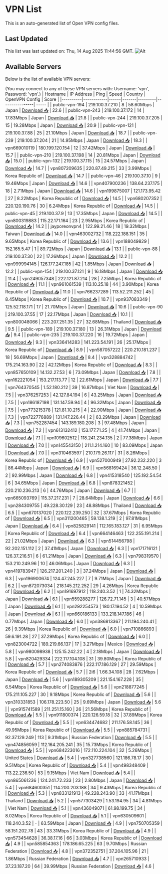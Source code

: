 # VPN List

This is an auto-generated list of Open VPN config files.

## Last Updated

This list was last updated on: Thu, 14 Aug 2025 11:44:56 GMT.
![Alt](https://repobeats.axiom.co/api/embed/186b98318ef1479477931607c1ad7d823f12451f.svg "Repobeats analytics image")

## Available Servers

Below is the list of available VPN servers:

(You may connect to any of these VPN servers with: Username: 'vpn', Password: 'vpn'.)
| Hostname | IP Address | Ping | Speed | Country | OpenVPN Config | Score |
|----------|------------|------|-------|---------|----------------| ----- |
| public-vpn-194 | 219.100.37.210 | 8 | 58.60Mbps | Japan | [Download 📥](./configs/server_0_JP.ovpn) | 22.6 |
| public-vpn-243 | 219.100.37.172 | 14 | 17.83Mbps | Japan | [Download 📥](./configs/server_1_JP.ovpn) | 21.8 |
| public-vpn-244 | 219.100.37.205 | 15 | 19.28Mbps | Japan | [Download 📥](./configs/server_2_JP.ovpn) | 20.9 |
| public-vpn-121 | 219.100.37.88 | 25 | 21.10Mbps | Japan | [Download 📥](./configs/server_3_JP.ovpn) | 18.7 |
| public-vpn-239 | 219.100.37.204 | 21 | 14.95Mbps | Japan | [Download 📥](./configs/server_4_JP.ovpn) | 18.3 |
| vpn669010119 | 180.199.120.154 | 12 | 37.42Mbps | Japan | [Download 📥](./configs/server_5_JP.ovpn) | 15.7 |
| public-vpn-210 | 219.100.37.198 | 14 | 20.81Mbps | Japan | [Download 📥](./configs/server_6_JP.ovpn) | 15.0 |
| public-vpn-132 | 219.100.37.115 | 15 | 24.57Mbps | Japan | [Download 📥](./configs/server_7_JP.ovpn) | 14.7 |
| vpn807209635 | 220.87.49.215 | 33 | 3.99Mbps | Korea Republic of | [Download 📥](./configs/server_8_KR.ovpn) | 14.7 |
| public-vpn-46 | 219.100.37.10 | 9 | 19.46Mbps | Japan | [Download 📥](./configs/server_9_JP.ovpn) | 14.6 |
| vpn407900236 | 138.64.237.175 | 18 | 2.71Mbps | Japan | [Download 📥](./configs/server_10_JP.ovpn) | 14.6 |
| vpn199875007 | 121.173.95.42 | 27 | 8.22Mbps | Korea Republic of | [Download 📥](./configs/server_11_KR.ovpn) | 14.5 |
| vpn680207352 | 220.120.190.76 | 30 | 6.24Mbps | Korea Republic of | [Download 📥](./configs/server_12_KR.ovpn) | 14.5 |
| public-vpn-45 | 219.100.37.9 | 13 | 17.35Mbps | Japan | [Download 📥](./configs/server_13_JP.ovpn) | 14.5 |
| vpn800319883 | 115.22.171.164 | 23 | 2.95Mbps | Korea Republic of | [Download 📥](./configs/server_14_KR.ovpn) | 14.2 |
| jayporeonvpn4 | 122.99.21.46 | 18 | 19.32Mbps | Taiwan | [Download 📥](./configs/server_15_TW.ovpn) | 14.0 |
| vpn463002732 | 118.222.188.151 | 35 | 9.65Mbps | Korea Republic of | [Download 📥](./configs/server_16_KR.ovpn) | 13.6 |
| vpn188049829 | 152.165.5.47 | 1 | 89.72Mbps | Japan | [Download 📥](./configs/server_17_JP.ovpn) | 13.1 |
| public-vpn-88 | 219.100.37.30 | 22 | 17.26Mbps | Japan | [Download 📥](./configs/server_18_JP.ovpn) | 12.2 |
| vpn999994145 | 126.177.247.185 | 42 | 1.85Mbps | Japan | [Download 📥](./configs/server_19_JP.ovpn) | 12.2 |
| public-vpn-154 | 219.100.37.121 | 9 | 16.18Mbps | Japan | [Download 📥](./configs/server_20_JP.ovpn) | 11.4 |
| vpn249057348 | 222.121.87.214 | 28 | 7.25Mbps | Korea Republic of | [Download 📥](./configs/server_21_KR.ovpn) | 11.1 |
| vpn961061539 | 113.10.25.18 | 44 | 3.90Mbps | Korea Republic of | [Download 📥](./configs/server_22_KR.ovpn) | 11.0 |
| vpn766237289 | 113.52.211.252 | 45 | 8.45Mbps | Korea Republic of | [Download 📥](./configs/server_23_KR.ovpn) | 10.7 |
| vpn937083349 | 125.52.118.171 | 17 | 21.70Mbps | Japan | [Download 📥](./configs/server_24_JP.ovpn) | 10.6 |
| public-vpn-90 | 219.100.37.55 | 17 | 22.17Mbps | Japan | [Download 📥](./configs/server_25_JP.ovpn) | 10.1 |
| vpn800048066 | 223.207.251.35 | 27 | 32.68Mbps | Thailand | [Download 📥](./configs/server_26_TH.ovpn) | 9.5 |
| public-vpn-189 | 219.100.37.180 | 13 | 26.31Mbps | Japan | [Download 📥](./configs/server_27_JP.ovpn) | 9.4 |
| public-vpn-235 | 219.100.37.220 | 16 | 19.72Mbps | Japan | [Download 📥](./configs/server_28_JP.ovpn) | 9.3 |
| vpn336414283 | 141.223.54.191 | 26 | 25.17Mbps | Korea Republic of | [Download 📥](./configs/server_29_KR.ovpn) | 8.9 |
| vpn587057222 | 220.210.181.237 | 18 | 56.69Mbps | Japan | [Download 📥](./configs/server_30_JP.ovpn) | 8.4 |
| vpn328884742 | 175.214.163.90 | 22 | 42.12Mbps | Korea Republic of | [Download 📥](./configs/server_31_KR.ovpn) | 8.3 |
| vpn857650109 | 14.132.27.53 | 6 | 73.09Mbps | Japan | [Download 📥](./configs/server_32_JP.ovpn) | 7.8 |
| vpn162221054 | 153.217.113.77 | 12 | 22.61Mbps | Japan | [Download 📥](./configs/server_33_JP.ovpn) | 7.7 |
| vpn764370545 | 1.52.180.212 | 39 | 16.87Mbps | Viet Nam | [Download 📥](./configs/server_34_VN.ovpn) | 7.5 |
| vpn376257253 | 42.127.84.194 | 6 | 43.25Mbps | Japan | [Download 📥](./configs/server_35_JP.ovpn) | 7.5 |
| vpn186187198 | 131.147.59.94 | 4 | 96.32Mbps | Japan | [Download 📥](./configs/server_36_JP.ovpn) | 7.5 |
| vpn773215378 | 121.81.10.215 | 4 | 22.90Mbps | Japan | [Download 📥](./configs/server_37_JP.ovpn) | 7.3 |
| vpn722776889 | 131.147.226.44 | 2 | 63.29Mbps | Japan | [Download 📥](./configs/server_38_JP.ovpn) | 7.3 |
| vpn752287454 | 143.189.180.208 | 3 | 97.48Mbps | Japan | [Download 📥](./configs/server_39_JP.ovpn) | 7.2 |
| vpn613132412 | 153.177.71.25 | 4 | 41.74Mbps | Japan | [Download 📥](./configs/server_40_JP.ovpn) | 7.1 |
| vpn109602512 | 118.241.234.135 | 2 | 77.38Mbps | Japan | [Download 📥](./configs/server_41_JP.ovpn) | 7.0 |
| vpn145543150 | 211.1.214.160 | 10 | 83.09Mbps | Japan | [Download 📥](./configs/server_42_JP.ovpn) | 7.0 |
| vpn310463597 | 210.179.26.117 | 31 | 8.26Mbps | Korea Republic of | [Download 📥](./configs/server_43_KR.ovpn) | 6.9 |
| vpn527000949 | 27.92.232.220 | 3 | 86.44Mbps | Japan | [Download 📥](./configs/server_44_JP.ovpn) | 6.9 |
| vpn568169424 | 36.12.248.50 | 2 | 92.99Mbps | Japan | [Download 📥](./configs/server_45_JP.ovpn) | 6.8 |
| vpn415318540 | 125.192.54.54 | 6 | 34.65Mbps | Japan | [Download 📥](./configs/server_46_JP.ovpn) | 6.8 |
| vpn878321452 | 220.210.236.213 | 6 | 44.76Mbps | Japan | [Download 📥](./configs/server_47_JP.ovpn) | 6.7 |
| vpn665093769 | 115.37.217.231 | 7 | 28.64Mbps | Japan | [Download 📥](./configs/server_48_JP.ovpn) | 6.6 |
| vpn284309755 | 49.228.30.129 | 23 | 48.88Mbps | Thailand | [Download 📥](./configs/server_49_TH.ovpn) | 6.5 |
| vpn670137020 | 220.122.239.250 | 32 | 37.67Mbps | Korea Republic of | [Download 📥](./configs/server_50_KR.ovpn) | 6.5 |
| vpn311200465 | 59.138.1.219 | 2 | 97.81Mbps | Japan | [Download 📥](./configs/server_51_JP.ovpn) | 6.4 |
| vpn825829141 | 112.165.183.127 | 31 | 6.95Mbps | Korea Republic of | [Download 📥](./configs/server_52_KR.ovpn) | 6.4 |
| vpn664146463 | 122.255.191.214 | 22 | 21.02Mbps | Japan | [Download 📥](./configs/server_53_JP.ovpn) | 6.3 |
| vpn514456798 | 92.202.151.112 | 2 | 37.41Mbps | Japan | [Download 📥](./configs/server_54_JP.ovpn) | 6.3 |
| vpn171716121 | 126.37.216.51 | 6 | 61.21Mbps | Japan | [Download 📥](./configs/server_55_JP.ovpn) | 6.3 |
| vpn798319570 | 153.210.249.96 | 10 | 46.06Mbps | Japan | [Download 📥](./configs/server_56_JP.ovpn) | 6.3 |
| vpn419783947 | 126.217.201.240 | 3 | 37.24Mbps | Japan | [Download 📥](./configs/server_57_JP.ovpn) | 6.3 |
| vpn196900674 | 124.47.245.227 | 7 | 9.71Mbps | Japan | [Download 📥](./configs/server_58_JP.ovpn) | 6.2 |
| vpn872073034 | 218.145.212.252 | 29 | 4.26Mbps | Korea Republic of | [Download 📥](./configs/server_59_KR.ovpn) | 6.2 |
| vpn191697912 | 118.240.3.52 | 1 | 74.32Mbps | Japan | [Download 📥](./configs/server_60_JP.ovpn) | 6.1 |
| vpn559288277 | 126.72.71.145 | 3 | 40.57Mbps | Japan | [Download 📥](./configs/server_61_JP.ovpn) | 6.1 |
| vpn292254573 | 180.17.194.52 | 4 | 10.59Mbps | Japan | [Download 📥](./configs/server_62_JP.ovpn) | 6.1 |
| vpn660186133 | 133.218.147.186 | 46 | 0.77Mbps | Japan | [Download 📥](./configs/server_63_JP.ovpn) | 6.0 |
| vpn386813367 | 211.194.240.41 | 26 | 9.39Mbps | Korea Republic of | [Download 📥](./configs/server_64_KR.ovpn) | 6.0 |
| vpn710866893 | 59.6.191.28 | 27 | 37.29Mbps | Korea Republic of | [Download 📥](./configs/server_65_KR.ovpn) | 6.0 |
| vpn823004722 | 189.219.66.137 | 17 | 3.27Mbps | Mexico | [Download 📥](./configs/server_66_MX.ovpn) | 5.8 |
| vpn980098938 | 125.15.242.22 | 4 | 2.18Mbps | Japan | [Download 📥](./configs/server_67_JP.ovpn) | 5.8 |
| vpn820429334 | 222.117.104.108 | 31 | 39.80Mbps | Korea Republic of | [Download 📥](./configs/server_68_KR.ovpn) | 5.7 |
| vpn274083876 | 222.117.186.129 | 27 | 29.59Mbps | Korea Republic of | [Download 📥](./configs/server_69_KR.ovpn) | 5.7 |
| 2i6 | 1.66.34.108 | 28 | 7.62Mbps | Japan | [Download 📥](./configs/server_70_JP.ovpn) | 5.6 |
| vpn189305209 | 221.154.167.228 | 35 | 6.54Mbps | Korea Republic of | [Download 📥](./configs/server_71_KR.ovpn) | 5.6 |
| vpn218877245 | 175.211.105.227 | 30 | 9.18Mbps | Korea Republic of | [Download 📥](./configs/server_72_KR.ovpn) | 5.6 |
| vpn310331853 | 106.178.223.50 | 25 | 9.69Mbps | Japan | [Download 📥](./configs/server_73_JP.ovpn) | 5.6 |
| vpn915741589 | 211.251.15.160 | 26 | 21.56Mbps | Korea Republic of | [Download 📥](./configs/server_74_KR.ovpn) | 5.5 |
| vpn911800374 | 220.126.59.18 | 32 | 37.89Mbps | Korea Republic of | [Download 📥](./configs/server_75_KR.ovpn) | 5.5 |
| vpn634474682 | 211.176.58.145 | 36 | 49.95Mbps | Korea Republic of | [Download 📥](./configs/server_76_KR.ovpn) | 5.5 |
| vpn885784731 | 92.37.129.249 | 113 | 9.31Mbps | Russian Federation | [Download 📥](./configs/server_77_RU.ovpn) | 5.5 |
| vpn474856059 | 112.164.205.241 | 35 | 15.73Mbps | Korea Republic of | [Download 📥](./configs/server_78_KR.ovpn) | 5.5 |
| vpn684223016 | 172.110.224.104 | 32 | 5.26Mbps | United States | [Download 📥](./configs/server_79_US.ovpn) | 5.4 |
| vpn327738560 | 121.186.78.17 | 30 | 9.51Mbps | Korea Republic of | [Download 📥](./configs/server_80_KR.ovpn) | 5.4 |
| vpn498348409 | 113.22.236.50 | 53 | 9.15Mbps | Viet Nam | [Download 📥](./configs/server_81_VN.ovpn) | 5.4 |
| vpn865061236 | 124.241.72.233 | 23 | 2.80Mbps | Japan | [Download 📥](./configs/server_82_JP.ovpn) | 5.4 |
| vpn684600351 | 114.200.203.188 | 34 | 9.43Mbps | Korea Republic of | [Download 📥](./configs/server_83_KR.ovpn) | 5.3 |
| vpn833121913 | 49.228.243.90 | 33 | 41.17Mbps | Thailand | [Download 📥](./configs/server_84_TH.ovpn) | 5.2 |
| vpn577303429 | 1.53.194.95 | 34 | 4.81Mbps | Viet Nam | [Download 📥](./configs/server_85_VN.ovpn) | 5.1 |
| vpn436049071 | 61.98.199.75 | 34 | 8.02Mbps | Korea Republic of | [Download 📥](./configs/server_86_KR.ovpn) | 5.1 |
| vpn630509601 | 118.240.3.52 | - | 63.59Mbps | Japan | [Download 📥](./configs/server_87_JP.ovpn) | 4.9 |
| vpn750705359 | 58.151.202.78 | 43 | 33.31Mbps | Korea Republic of | [Download 📥](./configs/server_88_KR.ovpn) | 4.9 |
| vpn573454628 | 36.38.17.16 | 66 | 3.03Mbps | Korea Republic of | [Download 📥](./configs/server_89_KR.ovpn) | 4.9 |
| vpn585854363 | 178.186.65.225 | 63 | 9.70Mbps | Russian Federation | [Download 📥](./configs/server_90_RU.ovpn) | 4.8 |
| vpn372352751 | 37.204.105.96 | 21 | 1.86Mbps | Russian Federation | [Download 📥](./configs/server_91_RU.ovpn) | 4.7 |
| vpn265710933 | 37.23.187.20 | 64 | 39.99Mbps | Russian Federation | [Download 📥](./configs/server_92_RU.ovpn) | 4.6 |
